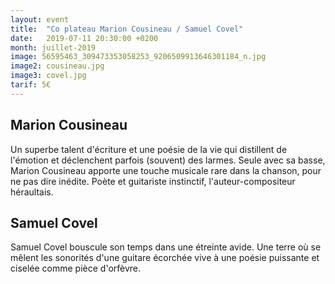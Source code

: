 ```yaml
---
layout: event
title:  "Co plateau Marion Cousineau / Samuel Covel"
date:   2019-07-11 20:30:00 +0200
month: juillet-2019
image: 56595463_309473353058253_9206509913646301184_n.jpg
image2: cousineau.jpg
image3: covel.jpg
tarif: 5€
---
```


## Marion Cousineau

Un superbe talent d'écriture et une poésie de la vie qui distillent de l'émotion et déclenchent parfois (souvent) des larmes. Seule avec sa basse, Marion Cousineau apporte une touche musicale rare dans la chanson, pour ne pas dire inédite. Poète et guitariste instinctif, l'auteur-compositeur héraultais.

## Samuel Covel

Samuel Covel bouscule son temps dans une étreinte avide. Une terre où se mêlent les sonorités d'une guitare écorchée vive à une poésie puissante et ciselée comme pièce d'orfèvre.
